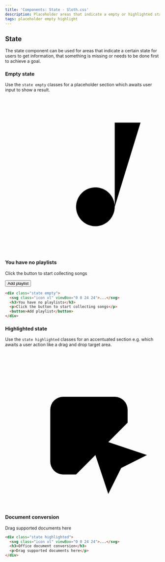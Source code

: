 ```yaml
---
title: 'Components: State - Sloth.css'
description: Placeholder areas that indicate a empty or highlighted state
tags: placeholder empty highlight
---
```


## State

The state component can be used for areas that indicate a certain state for users to get information, that something is missing or needs to be done first to achieve a goal.

### Empty state

Use the `state empty` classes for a placeholder section which awaits user input to show a result.

<div class="demo">
  <div class="state empty">
    <svg class="icon xl" viewBox="0 0 24 24"><path d="M14 17m-3 0a3 3 0 1 0 6 0a3 3 0 1 0 -6 0" /><path d="M17 17v-13h4" /><path d="M13 5h-10" /><path d="M3 9l10 0" /><path d="M9 13h-6" /></svg>
    <h3>You have no playlists</h3>
    <p>Click the button to start collecting songs</p>
    <button>Add playlist</button>
  </div>
</div>

```html
<div class="state empty">
  <svg class="icon xl" viewBox="0 0 24 24">...</svg>
  <h3>You have no playlists</h3>
  <p>Click the button to start collecting songs</p>
  <button>Add playlist</button>
</div>
```

### Highlighted state

Use the `state highlighted` classes for an accentuated section e.g. which awaits a user action like a drag and drop target area.

<div class="demo">
  <div class="state highlighted">
    <svg class="icon xl" viewBox="0 0 24 24"><path d="M19 11v-2a2 2 0 0 0 -2 -2h-8a2 2 0 0 0 -2 2v8a2 2 0 0 0 2 2h2" /><path d="M13 13l9 3l-4 2l-2 4l-3 -9" /><path d="M3 3l0 .01" /><path d="M7 3l0 .01" /><path d="M11 3l0 .01" /><path d="M15 3l0 .01" /><path d="M3 7l0 .01" /><path d="M3 11l0 .01" /><path d="M3 15l0 .01" /></svg>
    <h3>Document conversion</h3>
    <p>Drag supported documents here</p>
  </div>
</div>

```html
<div class="state highlighted">
  <svg class="icon xl" viewBox="0 0 24 24">...</svg>
  <h3>Office document conversion</h3>
  <p>Drag supported documents here</p>
</div>
```

